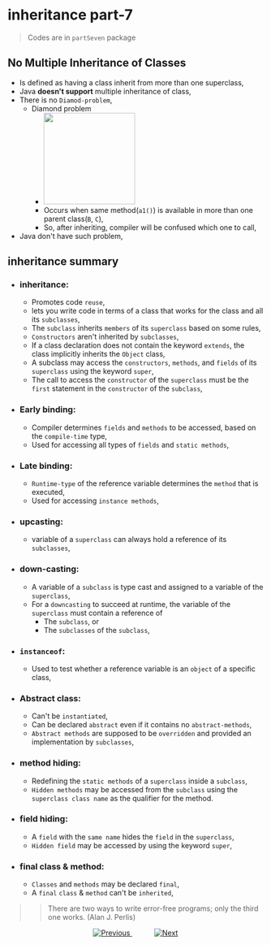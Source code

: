 
# inheritance part-7
> Codes are in `partSeven` package

## No Multiple Inheritance of Classes
- Is defined as having a class inherit from more than one superclass,
- Java **doesn't support** multiple inheritance of class,
- There is no `Diamod-problem`,
  - Diamond problem
    - <img src="files/diamond_problem.jpeg" height="180px" > 
    - Occurs when same method(`a1()`) is available in more than one parent class(`B`, `C`),
    - So, after inheriting, compiler will be confused which one to call,
- Java don't have such problem,



## inheritance summary
- ### inheritance:
  - Promotes code `reuse`,
  - lets you write code in terms of a class that works for the class and all its `subclasses`,
  - The `subclass` inherits `members` of its `superclass` based on some rules,
  - `Constructors` aren't inherited by `subclasses`,
  - If a class declaration does not contain the keyword `extends`, the class implicitly inherits the `Object` class,
  - A subclass may access the `constructors`, `methods`, and `fields` of its `superclass` using the keyword `super`,
  - The call to access the `constructor` of the `superclass` must be the `first` statement in the `constructor` of the `subclass`,
- ### Early binding:
  - Compiler determines `fields` and `methods` to be accessed, based on the `compile-time` type,
  - Used for accessing all types of `fields` and `static methods`,
- ### Late binding:
  - `Runtime-type` of the reference variable determines the `method` that is executed,
  - Used for accessing `instance methods`,
- ### upcasting:
  - variable of a `superclass` can always hold a reference of its `subclasses`,
- ### down-casting:
  - A variable of a `subclass` is type cast and assigned to a variable of the `superclass`,
  - For a `downcasting` to succeed at runtime, the variable of the `superclass` must contain a reference of 
    - The `subclass`, or 
    - The `subclasses` of the `subclass`,
- ### `instanceof`:
  - Used to test whether a reference variable is an `object` of a specific class,
- ### Abstract class:
  - Can't be `instantiated`,
  - Can be declared `abstract` even if it contains no `abstract-methods`,
  - `Abstract methods` are supposed to be `overridden` and provided an implementation by `subclasses`,
- ### method hiding:
  - Redefining the `static methods` of a `superclass` inside a `subclass`,
  - `Hidden methods` may be accessed from the `subclass` using the `superclass class name` as the qualifier for the method.
- ### field hiding:
  - A `field` with the `same name` hides the `field` in the `superclass`,
  - `Hidden field` may be accessed by using the keyword `super`,
- ### final class & method:
  - `Classes` and `methods` may be declared `final`,
  - A `final` `class` & `method` can't be `inherited`,

    

>> There are two ways to write error-free programs; only the third one works. (Alan J. Perlis)



    
    
    



<!-- bottom_nav_bar_1243 -->
<div align="center">
<a href="https://github.com/abusaeed2433/JavaInREADME/tree/main/inheritance/part6/">
    <img src="https://img.shields.io/badge/◀%20Previous-blue?style=for-the-badge" alt="Previous">
</a>
&nbsp;&nbsp;&nbsp;&nbsp;&nbsp;&nbsp;&nbsp;&nbsp;&nbsp;&nbsp;
<a href="https://github.com/abusaeed2433/JavaInREADME/tree/main/enum/">
    <img src="https://img.shields.io/badge/Next%20▶-blue?style=for-the-badge" alt="Next">
</a>
</div>
<!-- bottom_nav_bar_1243 -->
    